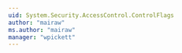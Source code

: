 ```yaml
---
uid: System.Security.AccessControl.ControlFlags
author: "mairaw"
ms.author: "mairaw"
manager: "wpickett"
---
```

